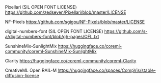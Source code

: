 Pixellari (SIL OPEN FONT LICENSE)
https://github.com/zedseven/Pixellari/blob/master/LICENSE

NF-Pixels
https://github.com/sgigou/NF-Pixels/blob/master/LICENSE

digital-numbers-font (SIL OPEN FONT LICENSE)
https://github.com/s-a/digital-numbers-font/blob/gh-pages/OFL.txt

SunshineMix-SunlightMix
https://huggingface.co/coreml-community/coreml-SunshineMix-SunlightMix

Clarity
https://huggingface.co/coreml-community/coreml-Clarity

CreativeML Open RAIL-M
https://huggingface.co/spaces/CompVis/stable-diffusion-license
